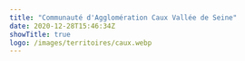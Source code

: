 ```yaml
---
title: "Communauté d'Agglomération Caux Vallée de Seine"
date: 2020-12-28T15:46:34Z
showTitle: true
logo: /images/territoires/caux.webp
---
```

